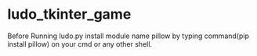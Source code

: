 # ludo_tkinter_game
Before Running ludo.py install module name pillow by typing command(pip install pillow) on your cmd or any other shell.
